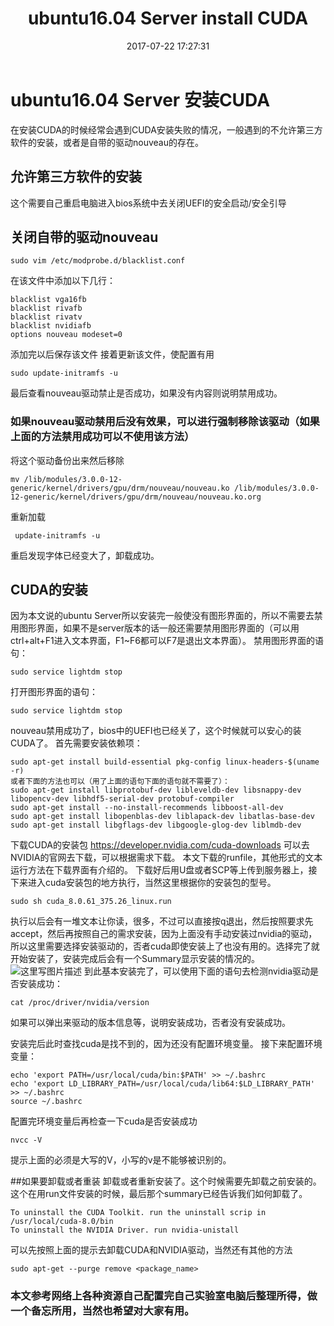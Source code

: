 ﻿---
title: ubuntu16.04 Server install CUDA
date: 2017-07-22 17:27:31
tags: Ubuntu
---

# ubuntu16.04 Server 安装CUDA

在安装CUDA的时候经常会遇到CUDA安装失败的情况，一般遇到的不允许第三方软件的安装，或者是自带的驱动nouveau的存在。
## 允许第三方软件的安装
这个需要自己重启电脑进入bios系统中去关闭UEFI的安全启动/安全引导
## 关闭自带的驱动nouveau
	sudo vim /etc/modprobe.d/blacklist.conf
在该文件中添加以下几行：

	blacklist vga16fb 
	blacklist rivafb 
	blacklist rivatv 
	blacklist nvidiafb
	options nouveau modeset=0
添加完以后保存该文件
接着更新该文件，使配置有用

	sudo update-initramfs -u
	
最后查看nouveau驱动禁止是否成功，如果没有内容则说明禁用成功。
### 如果nouveau驱动禁用后没有效果，可以进行强制移除该驱动（如果上面的方法禁用成功可以不使用该方法）
将这个驱动备份出来然后移除

	mv /lib/modules/3.0.0-12-generic/kernel/drivers/gpu/drm/nouveau/nouveau.ko /lib/modules/3.0.0-12-generic/kernel/drivers/gpu/drm/nouveau/nouveau.ko.org
重新加载

	 update-initramfs -u
重启发现字体已经变大了，卸载成功。
## CUDA的安装
因为本文说的ubuntu Server所以安装完一般使没有图形界面的，所以不需要去禁用图形界面，如果不是server版本的话一般还需要禁用图形界面的（可以用ctrl+alt+F1进入文本界面，F1~F6都可以F7是退出文本界面）。
禁用图形界面的语句：

	sudo service lightdm stop
打开图形界面的语句：

	sudo service lightdm stop
	
nouveau禁用成功了，bios中的UEFI也已经关了，这个时候就可以安心的装CUDA了。
首先需要安装依赖项：

	sudo apt-get install build-essential pkg-config linux-headers-$(uname -r)
	或者下面的方法也可以（用了上面的语句下面的语句就不需要了）：
	sudo apt-get install libprotobuf-dev libleveldb-dev libsnappy-dev libopencv-dev libhdf5-serial-dev protobuf-compiler 
	sudo apt-get install --no-install-recommends libboost-all-dev
	sudo apt-get install libopenblas-dev liblapack-dev libatlas-base-dev
	sudo apt-get install libgflags-dev libgoogle-glog-dev liblmdb-dev
	
下载CUDA的安装包
<https://developer.nvidia.com/cuda-downloads>
可以去NVIDIA的官网去下载，可以根据需求下载。
本文下载的runfile，其他形式的文本运行方法在下载界面有介绍的。
下载好后用U盘或者SCP等上传到服务器上，接下来进入cuda安装包的地方执行，当然这里根据你的安装包的型号。
	
	sudo sh cuda_8.0.61_375.26_linux.run
执行以后会有一堆文本让你读，很多，不过可以直接按q退出，然后按照要求先accept，然后再按照自己的需求安装，因为上面没有手动安装过nvidia的驱动，所以这里需要选择安装驱动的，否者cuda即使安装上了也没有用的。选择完了就开始安装了，安装完成后会有一个Summary显示安装的情况的。
![这里写图片描述](http://img.blog.csdn.net/20170715165538644?watermark/2/text/aHR0cDovL2Jsb2cuY3Nkbi5uZXQvZGFycmVuODE3/font/5a6L5L2T/fontsize/400/fill/I0JBQkFCMA==/dissolve/70/gravity/SouthEast)
到此基本安装完了，可以使用下面的语句去检测nvidia驱动是否安装成功：
	
	cat /proc/driver/nvidia/version
如果可以弹出来驱动的版本信息等，说明安装成功，否者没有安装成功。

安装完后此时查找cuda是找不到的，因为还没有配置环境变量。
接下来配置环境变量：

	echo 'export PATH=/usr/local/cuda/bin:$PATH' >> ~/.bashrc
	echo 'export LD_LIBRARY_PATH=/usr/local/cuda/lib64:$LD_LIBRARY_PATH' >> ~/.bashrc
	source ~/.bashrc
配置完环境变量后再检查一下cuda是否安装成功

	nvcc -V
提示上面的必须是大写的V，小写的v是不能够被识别的。

##如果要卸载或者重装
卸载或者重新安装了。这个时候需要先卸载之前安装的。这个在用run文件安装的时候，最后那个summary已经告诉我们如何卸载了。

	To uninstall the CUDA Toolkit. run the uninstall scrip in /usr/local/cuda-8.0/bin
	To uninstall the NVIDIA Driver. run nvidia-unistall
可以先按照上面的提示去卸载CUDA和NVIDIA驱动，当然还有其他的方法
	
	sudo apt-get --purge remove <package_name>



### 本文参考网络上各种资源自己配置完自己实验室电脑后整理所得，做一个备忘所用，当然也希望对大家有用。
